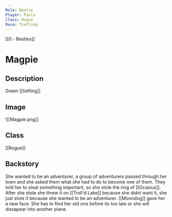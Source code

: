 ```yaml
---
Role: Bestie
Player: Paula
Class: Rogue
Race: Tiefling
---
```

[[0.- Besties]]
# Magpie
## Description
Green [[tiefling]]
## Image
![[Magpie.png]]
## Class
[[Rogue]]
## Backstory
She wanted to be an adventurer, a group of adventurers passed through her town and she asked them what she had to do to become one of them. They told her to steal something important, so she stole the ring of [[Ocasius]]. After she stole she threw it on [[Troll'd Lake]] because she didnt want it, she just stole it because she wanted to be an adventurer. [[Moondog]] gave her a new face. She has to find her old one before its too late or she will dissapear into another plane.